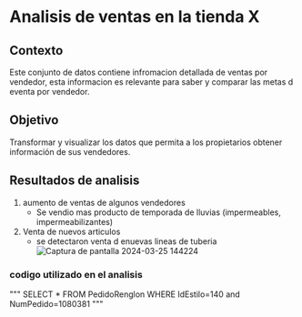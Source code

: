 # Analisis de ventas en la tienda X

## Contexto
Este conjunto de datos contiene infromacion detallada de ventas por vendedor,
esta informacion es relevante para saber y comparar las metas d eventa por vendedor.

## Objetivo
Transformar y visualizar los datos que permita a los propietarios obtener información de sus vendedores.

## Resultados de analisis
1. aumento de ventas de algunos vendedores
   - Se vendio mas producto de temporada de lluvias (impermeables, impermeabilizantes)
2. Venta de nuevos articulos
   - se detectaron venta d enuevas lineas de tuberia
![Captura de pantalla 2024-03-25 144224](https://github.com/user-attachments/assets/ce39366b-ef87-4b00-bd71-410c6268a35b)

### codigo utilizado en el analisis
""" SELECT * FROM PedidoRenglon WHERE IdEstilo=140 and NumPedido=1080381 """


